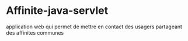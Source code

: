 # Affinite-java-servlet
application web qui permet de mettre en contact des usagers partageant des affinites communes
